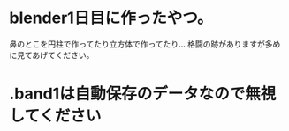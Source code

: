 # blender1日目に作ったやつ。
鼻のとこを円柱で作ってたり立方体で作ってたり...
格闘の跡がありますが多めに見てあげてください。

# .band1は自動保存のデータなので無視してください
